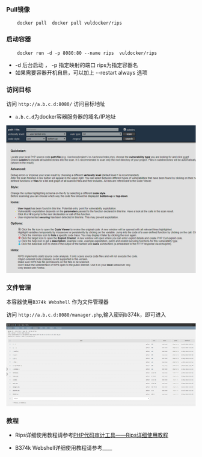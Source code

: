 ### Pull镜像

```
    docker pull  docker pull vuldocker/rips

```

### 启动容器

```
    docker run -d -p 8080:80 --name rips  vuldocker/rips

```

*   -d 后台启动 ， -p 指定映射的端口 rips为指定容器名
*   如果需要容器开机自启，可以加上 --restart always 选项


### 访问目标

访问 `http://a.b.c.d:8080/` 访问目标地址

* `a.b.c.d`为docker容器服务器的域名/IP地址

![rips](PNG/rips.png)

### 文件管理

本容器使用`B374k Webshell` 作为文件管理器

访问 `http://a.b.c.d:8080/manager.php`,输入密码b374k，即可进入

![b374k](PNG/b374k.png)

### 教程

* Rips详细使用教程请参考[PHP代码审计工具——Rips详细使用教程](https://www.jianshu.com/p/cd1cb66e4d7d)

* B374k Webshell详细使用教程请参考____
